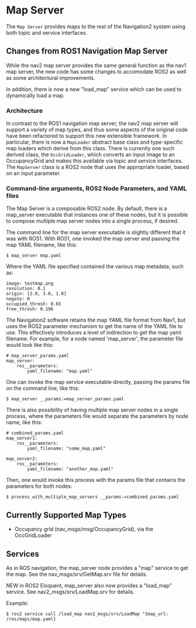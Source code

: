 # Map Server

The `Map Server` provides maps to the rest of the Navigation2 system using both topic and
service interfaces.

## Changes from ROS1 Navigation Map Server

While the nav2 map server provides the same general function as the nav1 map server, the new
code has some changes to accomodate ROS2 as well as some architectural improvements.

In addition, there is now a new "load_map" service which can be used to dynamically load a map.

### Architecture

In contrast to the ROS1 navigation map server, the nav2 map server will support a variety
of map types, and thus some aspects of the original code have been refactored to support
this new extensible framework. In particular, there is now a `MapLoader` abstract base class
and type-specific map loaders which derive from this class. There is currently one such
derived class, the `OccGridLoader`, which converts an input image to an OccupancyGrid and
makes this available via topic and service interfaces. The `MapServer` class is a ROS2 node
that uses the appropriate loader, based on an input parameter.

### Command-line arguments, ROS2 Node Parameters, and YAML files

The Map Server is a composable ROS2 node. By default, there is a map_server executable that
instances one of these nodes, but it is possible to compose multiple map server nodes into
a single process, if desired.

The command line for the map server executable is slightly different that it was with ROS1.
With ROS1, one invoked the map server and passing the map YAML filename, like this:

```
$ map_server map.yaml
```

Where the YAML file specified contained the various map metadata, such as:

```
image: testmap.png
resolution: 0.1
origin: [2.0, 3.0, 1.0]
negate: 0
occupied_thresh: 0.65
free_thresh: 0.196
```

The Navigation2 software retains the map YAML file format from Nav1, but uses the ROS2 parameter
mechanism to get the name of the YAML file to use. This effectively introduces a
level of indirection to get the map yaml filename. For example, for a node named 'map_server',
the parameter file would look like this:

```
# map_server_params.yaml
map_server:
    ros__parameters:
        yaml_filename: "map.yaml"
```

One can invoke the map service executable directly, passing the params file on the command line,
like this:

```
$ map_server __params:=map_server_params.yaml
```

There is also possibility of having multiple map server nodes in a single process, where the parameters file would separate the parameters by node name, like this:

```
# combined_params.yaml
map_server1:
    ros__parameters:
        yaml_filename: "some_map.yaml"

map_server2:
    ros__parameters:
        yaml_filename: "another_map.yaml"
```

Then, one would invoke this process with the params file that contains the parameters for both nodes:

```
$ process_with_multiple_map_servers __params:=combined_params.yaml
```

## Currently Supported Map Types
- Occupancy grid (nav_msgs/msg/OccupancyGrid), via the OccGridLoader

## Services
As in ROS navigation, the map_server node provides a "map" service to get the map. See the nav_msgs/srv/GetMap.srv file for details.

NEW in ROS2 Eloquent, map_server also now provides a "load_map" service. See nav2_msgs/srv/LoadMap.srv for details.

Example:
```
$ ros2 service call /load_map nav2_msgs/srv/LoadMap "{map_url: /ros/maps/map.yaml}
```

